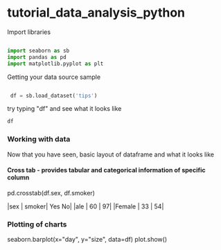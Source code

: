 # tutorial_data_analysis_python

Import libraries 

~~~ python 

import seaborn as sb
import pandas as pd
import matplotlib.pyplot as plt

~~~~

Getting your data source sample 

~~~python 

 df = sb.load_dataset('tips')

~~~

try typing "df" and see what it looks like 

~~~python
df
~~~~

### Working with data

Now that you have seen, basic layout of dataframe and what it looks like 


#### Cross tab - provides tabular and categorical information of specific column  

pd.crosstab(df.sex, df.smoker)
       
|sex     |     smoker|  Yes  No|
|ale     |     60     |  97|
|Female   |     33   |    54|





### Plotting of charts 

seaborn.barplot(x="day", y="size", data=df)
plot.show()
